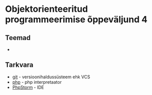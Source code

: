 # Objektorienteeritud programmeerimise õppeväljund 4
## Teemad
*
## Tarkvara
* [git](https://git-scm.com/download/win) - versioonihaldussüsteem ehk VCS
* [php](http://php.net/) - php interpretaator
* [PhpStorm](https://www.jetbrains.com/phpstorm/) - IDE